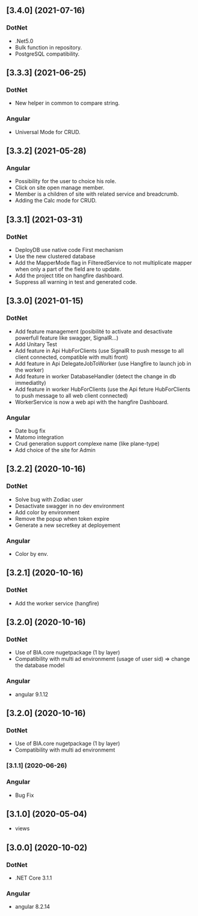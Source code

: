 ## [3.4.0] (2021-07-16)
### DotNet
* .Net5.0
* Bulk function in repository.
* PostgreSQL compatibility.
## [3.3.3] (2021-06-25)
### DotNet
* New helper in common to compare string.
### Angular
* Universal Mode for CRUD.
## [3.3.2] (2021-05-28)
### Angular
* Possibility for the user to choice his role.
* Click on site open manage member.
* Member is a children of site with related service and breadcrumb.
* Adding the Calc mode for CRUD.
## [3.3.1] (2021-03-31)
### DotNet
* DeployDB use native code First mechanism
* Use the new clustered database
* Add the MapperMode flag in FilteredService to not multiplicate mapper when only a part of the field are to update.
* Add the project title on hangfire dashboard.
* Suppress all warning in test and generated code.
## [3.3.0] (2021-01-15)
### DotNet
* Add feature management (posibilité to activate and desactivate powerfull feature like swagger, SignalR...)
* Add Unitary Test
* Add feature in Api HubForClients (use SignalR to push messge to all client connected, compatible with multi front) 
* Add feature in Api DelegateJobToWorker (use Hangfire to launch job in the worker) 
* Add feature in worker DatabaseHandler (detect the change in db immediatlty)
* Add feature in worker HubForClients (use the Api feture HubForClients to push message to all web client connected)
* WorkerService is now a web api with the hangfire Dashboard.
### Angular
*  Date bug fix
*  Matomo integration
*  Crud generation support complexe name (like plane-type)
*  Add choice of the site for Admin
## [3.2.2] (2020-10-16)
### DotNet
* Solve bug with Zodiac user
* Desactivate swagger in no dev environment
* Add color by environment
* Remove the popup when token expire
* Generate a new secretkey at deployement
### Angular
*  Color by env.
## [3.2.1] (2020-10-16)
### DotNet
* Add the worker service (hangfire)
## [3.2.0] (2020-10-16)
### DotNet
* Use of BIA.core nugetpackage (1 by layer)
* Compatibility with multi ad environmemt (usage of user sid) => change the database model
### Angular
*  angular 9.1.12
## [3.2.0] (2020-10-16)
### DotNet
* Use of BIA.core nugetpackage (1 by layer)
* Compatibility with multi ad environmemt
### [3.1.1] (2020-06-26)
### Angular
*  Bug Fix
## [3.1.0] (2020-05-04)
* views
## [3.0.0] (2020-10-02)
### DotNet
* .NET Core 3.1.1
### Angular
*  angular 8.2.14